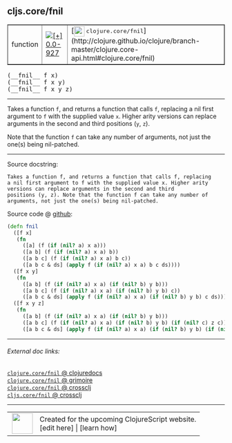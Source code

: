 ## cljs.core/fnil



 <table border="1">
<tr>
<td>function</td>
<td><a href="https://github.com/cljsinfo/cljs-api-docs/tree/0.0-927"><img valign="middle" alt="[+] 0.0-927" title="Added in 0.0-927" src="https://img.shields.io/badge/+-0.0--927-lightgrey.svg"></a> </td>
<td>
[<img height="24px" valign="middle" src="http://i.imgur.com/1GjPKvB.png"> <samp>clojure.core/fnil</samp>](http://clojure.github.io/clojure/branch-master/clojure.core-api.html#clojure.core/fnil)
</td>
</tr>
</table>


 <samp>
(__fnil__ f x)<br>
</samp>
 <samp>
(__fnil__ f x y)<br>
</samp>
 <samp>
(__fnil__ f x y z)<br>
</samp>

---

Takes a function `f`, and returns a function that calls `f`, replacing a nil
first argument to `f` with the supplied value `x`. Higher arity versions can
replace arguments in the second and third positions (`y`, `z`).

Note that the function `f` can take any number of arguments, not just the one(s)
being nil-patched.

---




Source docstring:

```
Takes a function f, and returns a function that calls f, replacing
a nil first argument to f with the supplied value x. Higher arity
versions can replace arguments in the second and third
positions (y, z). Note that the function f can take any number of
arguments, not just the one(s) being nil-patched.
```


Source code @ [github](https://github.com/clojure/clojurescript/blob/r1895/src/cljs/cljs/core.cljs#L2589-L2610):

```clj
(defn fnil
  ([f x]
   (fn
     ([a] (f (if (nil? a) x a)))
     ([a b] (f (if (nil? a) x a) b))
     ([a b c] (f (if (nil? a) x a) b c))
     ([a b c & ds] (apply f (if (nil? a) x a) b c ds))))
  ([f x y]
   (fn
     ([a b] (f (if (nil? a) x a) (if (nil? b) y b)))
     ([a b c] (f (if (nil? a) x a) (if (nil? b) y b) c))
     ([a b c & ds] (apply f (if (nil? a) x a) (if (nil? b) y b) c ds))))
  ([f x y z]
   (fn
     ([a b] (f (if (nil? a) x a) (if (nil? b) y b)))
     ([a b c] (f (if (nil? a) x a) (if (nil? b) y b) (if (nil? c) z c)))
     ([a b c & ds] (apply f (if (nil? a) x a) (if (nil? b) y b) (if (nil? c) z c) ds)))))
```

<!--
Repo - tag - source tree - lines:

 <pre>
clojurescript @ r1895
└── src
    └── cljs
        └── cljs
            └── <ins>[core.cljs:2589-2610](https://github.com/clojure/clojurescript/blob/r1895/src/cljs/cljs/core.cljs#L2589-L2610)</ins>
</pre>

-->

---



###### External doc links:

[`clojure.core/fnil` @ clojuredocs](http://clojuredocs.org/clojure.core/fnil)<br>
[`clojure.core/fnil` @ grimoire](http://conj.io/store/v1/org.clojure/clojure/1.7.0-beta3/clj/clojure.core/fnil/)<br>
[`clojure.core/fnil` @ crossclj](http://crossclj.info/fun/clojure.core/fnil.html)<br>
[`cljs.core/fnil` @ crossclj](http://crossclj.info/fun/cljs.core.cljs/fnil.html)<br>

---

 <table>
<tr><td>
<img valign="middle" align="right" width="48px" src="http://i.imgur.com/Hi20huC.png">
</td><td>
Created for the upcoming ClojureScript website.<br>
[edit here] | [learn how]
</td></tr></table>

[edit here]:https://github.com/cljsinfo/cljs-api-docs/blob/master/cljsdoc/cljs.core_fnil.cljsdoc
[learn how]:https://github.com/cljsinfo/cljs-api-docs/wiki/cljsdoc-files

<!--

This information was too distracting to show to readers, but I'll leave it
commented here since it is helpful to:

- pretty-print the data used to generate this document
- and show how to retrieve that data



The API data for this symbol:

```clj
{:description "Takes a function `f`, and returns a function that calls `f`, replacing a nil\nfirst argument to `f` with the supplied value `x`. Higher arity versions can\nreplace arguments in the second and third positions (`y`, `z`).\n\nNote that the function `f` can take any number of arguments, not just the one(s)\nbeing nil-patched.",
 :ns "cljs.core",
 :name "fnil",
 :signature ["[f x]" "[f x y]" "[f x y z]"],
 :history [["+" "0.0-927"]],
 :type "function",
 :full-name-encode "cljs.core_fnil",
 :source {:code "(defn fnil\n  ([f x]\n   (fn\n     ([a] (f (if (nil? a) x a)))\n     ([a b] (f (if (nil? a) x a) b))\n     ([a b c] (f (if (nil? a) x a) b c))\n     ([a b c & ds] (apply f (if (nil? a) x a) b c ds))))\n  ([f x y]\n   (fn\n     ([a b] (f (if (nil? a) x a) (if (nil? b) y b)))\n     ([a b c] (f (if (nil? a) x a) (if (nil? b) y b) c))\n     ([a b c & ds] (apply f (if (nil? a) x a) (if (nil? b) y b) c ds))))\n  ([f x y z]\n   (fn\n     ([a b] (f (if (nil? a) x a) (if (nil? b) y b)))\n     ([a b c] (f (if (nil? a) x a) (if (nil? b) y b) (if (nil? c) z c)))\n     ([a b c & ds] (apply f (if (nil? a) x a) (if (nil? b) y b) (if (nil? c) z c) ds)))))",
          :title "Source code",
          :repo "clojurescript",
          :tag "r1895",
          :filename "src/cljs/cljs/core.cljs",
          :lines [2589 2610]},
 :full-name "cljs.core/fnil",
 :clj-symbol "clojure.core/fnil",
 :docstring "Takes a function f, and returns a function that calls f, replacing\na nil first argument to f with the supplied value x. Higher arity\nversions can replace arguments in the second and third\npositions (y, z). Note that the function f can take any number of\narguments, not just the one(s) being nil-patched."}

```

Retrieve the API data for this symbol:

```clj
;; from Clojure REPL
(require '[clojure.edn :as edn])
(-> (slurp "https://raw.githubusercontent.com/cljsinfo/cljs-api-docs/catalog/cljs-api.edn")
    (edn/read-string)
    (get-in [:symbols "cljs.core/fnil"]))
```

-->
